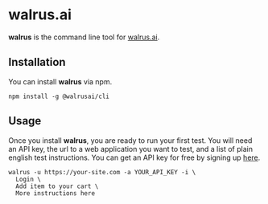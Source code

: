 # walrus.ai

**walrus** is the command line tool for [walrus.ai](https://walrus.ai).

## Installation

You can install **walrus** via npm.

```
npm install -g @walrusai/cli
```

## Usage

Once you install **walrus**, you are ready to run your first test. You will need an API key, the url to a web application you want to test, and a list of plain english test instructions. You can get an API key for free by signing up [here](https://app.walrus.ai/login).

```
walrus -u https://your-site.com -a YOUR_API_KEY -i \
  Login \
  Add item to your cart \
  More instructions here
```

